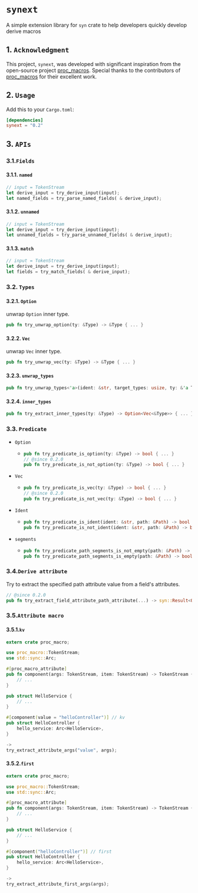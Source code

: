 # `synext`

A simple extension library for `syn` crate to help developers quickly develop derive macros

## 1. `Acknowledgment`

This project, `synext`, was developed with significant inspiration from the open-source
project [proc_macros](https://github.com/DzenanJupic/proc_macros). Special
thanks to the contributors of [proc_macros](https://github.com/DzenanJupic/proc_macros) for their excellent work.

## 2. `Usage`

Add this to your `Cargo.toml`:

```toml
[dependencies]
synext = "0.2"
```

## 3. `APIs`

### 3.1.`Fields`

#### 3.1.1. `named`

```rust
// input = TokenStream
let derive_input = try_derive_input(input);
let named_fields = try_parse_named_fields( & derive_input);
```

#### 3.1.2. `unnamed`

```rust
// input = TokenStream
let derive_input = try_derive_input(input);
let unnamed_fields = try_parse_unnamed_fields( & derive_input);
```

#### 3.1.3. `match`

```rust
// input = TokenStream
let derive_input = try_derive_input(input);
let fields = try_match_fields( & derive_input);
```

### 3.2. `Types`

#### 3.2.1. `Option`

unwrap `Option` inner type.

```rust
pub fn try_unwrap_option(ty: &Type) -> &Type { ... }
```

#### 3.2.2. `Vec`

unwrap `Vec` inner type.

```rust
pub fn try_unwrap_vec(ty: &Type) -> &Type { ... }
```

#### 3.2.3. `unwrap_types`

```rust
pub fn try_unwrap_types<'a>(ident: &str, target_types: usize, ty: &'a Type) -> Option<Vec<&'a Type>> { ... }
```

#### 3.2.4. `inner_types`

```rust
pub fn try_extract_inner_types(ty: &Type) -> Option<Vec<&Type>> { ... }
```

### 3.3. `Predicate`

- `Option`

    - ```rust
      pub fn try_predicate_is_option(ty: &Type) -> bool { ... }
      // @since 0.2.0
      pub fn try_predicate_is_not_option(ty: &Type) -> bool { ... }
      ```

- `Vec`

    - ```rust
      pub fn try_predicate_is_vec(ty: &Type) -> bool { ... }
      // @since 0.2.0
      pub fn try_predicate_is_not_vec(ty: &Type) -> bool { ... }
      ```

- `Ident`

    - ```rust
      pub fn try_predicate_is_ident(ident: &str, path: &Path) -> bool { ... }
      pub fn try_predicate_is_not_ident(ident: &str, path: &Path) -> bool { ... }
      ```

- `segments`

    - ```rust
      pub fn try_predicate_path_segments_is_not_empty(path: &Path) -> bool { ... }
      pub fn try_predicate_path_segments_is_empty(path: &Path) -> bool { ... }
      ```

### 3.4.`Derive attribute`

Try to extract the specified path attribute value from a field's attributes.

```rust
// @since 0.2.0
pub fn try_extract_field_attribute_path_attribute(...) -> syn::Result<Option<syn::Ident>> { ... }
```

### 3.5.`Attribute macro`

#### 3.5.1.`kv`

```rust
extern crate proc_macro;

use proc_macro::TokenStream;
use std::sync::Arc;

#[proc_macro_attribute]
pub fn component(args: TokenStream, item: TokenStream) -> TokenStream {
    // ...
}

pub struct HelloService {
    // ...
}

#[component(value = "helloController")] // kv
pub struct HelloController {
    hello_service: Arc<HelloService>,
}

->
try_extract_attribute_args("value", args);
```

#### 3.5.2.`first`

```rust
extern crate proc_macro;

use proc_macro::TokenStream;
use std::sync::Arc;

#[proc_macro_attribute]
pub fn component(args: TokenStream, item: TokenStream) -> TokenStream {
    // ...
}

pub struct HelloService {
    // ...
}

#[component("helloController")] // first
pub struct HelloController {
    hello_service: Arc<HelloService>,
}

->
try_extract_attribute_first_args(args);
```



